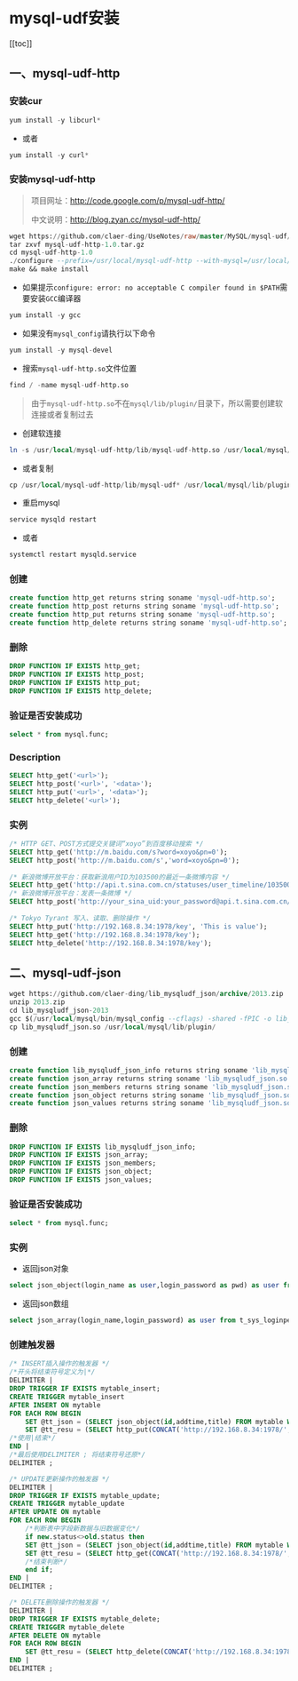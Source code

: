 # mysql-udf安装


[[toc]]




## 一、mysql-udf-http

### 安装cur

```sql
yum install -y libcurl*
```

- 或者

```sql
yum install -y curl*
```

### 安装mysql-udf-http

> 项目网址：http://code.google.com/p/mysql-udf-http/
>
> 中文说明：http://blog.zyan.cc/mysql-udf-http/

```sql
wget https://github.com/claer-ding/UseNotes/raw/master/MySQL/mysql-udf/mysql-udf-http-1.0.tar.gz
tar zxvf mysql-udf-http-1.0.tar.gz
cd mysql-udf-http-1.0
./configure --prefix=/usr/local/mysql-udf-http --with-mysql=/usr/local/mysql/bin/mysql_config
make && make install
```

- 如果提示`configure: error: no acceptable C compiler found in $PATH`需要安装`GCC`编译器

```sql
yum install -y gcc
```

- 如果没有`mysql_config`请执行以下命令

```sql
yum install -y mysql-devel
```

- 搜索`mysql-udf-http.so`文件位置

```sql
find / -name mysql-udf-http.so
```

> 由于`mysql-udf-http.so`不在`mysql/lib/plugin/`目录下，所以需要创建软连接或者复制过去

- 创建软连接

```sql
ln -s /usr/local/mysql-udf-http/lib/mysql-udf-http.so /usr/local/mysql/lib/plugin/mysql-udf-http.so
```

- 或者复制

```sql
cp /usr/local/mysql-udf-http/lib/mysql-udf* /usr/local/mysql/lib/plugin/
```

- 重启mysql

```sql
service mysqld restart
```

- 或者

```sql
systemctl restart mysqld.service
```

### 创建

```sql
create function http_get returns string soname 'mysql-udf-http.so';
create function http_post returns string soname 'mysql-udf-http.so';
create function http_put returns string soname 'mysql-udf-http.so';
create function http_delete returns string soname 'mysql-udf-http.so';
```

### 删除

```sql
DROP FUNCTION IF EXISTS http_get;
DROP FUNCTION IF EXISTS http_post;
DROP FUNCTION IF EXISTS http_put;
DROP FUNCTION IF EXISTS http_delete;
```

### 验证是否安装成功

```sql
select * from mysql.func; 
```

### Description

```sql
SELECT http_get('<url>');
SELECT http_post('<url>', '<data>');
SELECT http_put('<url>', '<data>');
SELECT http_delete('<url>');
```

### 实例

```sql
/* HTTP GET、POST方式提交关键词“xoyo”到百度移动搜索 */  
SELECT http_get('http://m.baidu.com/s?word=xoyo&pn=0');  
SELECT http_post('http://m.baidu.com/s','word=xoyo&pn=0');  
  
/* 新浪微博开放平台：获取新浪用户ID为103500的最近一条微博内容 */  
SELECT http_get('http://api.t.sina.com.cn/statuses/user_timeline/103500.json?count=1&source=1561596835') AS data;  
/* 新浪微博开放平台：发表一条微博 */  
SELECT http_post('http://your_sina_uid:your_password@api.t.sina.com.cn/statuses/update.xml?source=1561596835', 'status=Thins is sina weibo test information');  
  
/* Tokyo Tyrant 写入、读取、删除操作 */  
SELECT http_put('http://192.168.8.34:1978/key', 'This is value');  
SELECT http_get('http://192.168.8.34:1978/key');  
SELECT http_delete('http://192.168.8.34:1978/key');  
```

## 二、mysql-udf-json

```sql
wget https://github.com/claer-ding/lib_mysqludf_json/archive/2013.zip
unzip 2013.zip
cd lib_mysqludf_json-2013
gcc $(/usr/local/mysql/bin/mysql_config --cflags) -shared -fPIC -o lib_mysqludf_json.so lib_mysqludf_json.c
cp lib_mysqludf_json.so /usr/local/mysql/lib/plugin/
```


### 创建

```sql
create function lib_mysqludf_json_info returns string soname 'lib_mysqludf_json.so';
create function json_array returns string soname 'lib_mysqludf_json.so';
create function json_members returns string soname 'lib_mysqludf_json.so';
create function json_object returns string soname 'lib_mysqludf_json.so';
create function json_values returns string soname 'lib_mysqludf_json.so';
```

### 删除

```sql
DROP FUNCTION IF EXISTS lib_mysqludf_json_info;
DROP FUNCTION IF EXISTS json_array;
DROP FUNCTION IF EXISTS json_members;
DROP FUNCTION IF EXISTS json_object;
DROP FUNCTION IF EXISTS json_values;
```

### 验证是否安装成功

```sql
select * from mysql.func; 
```

### 实例

- 返回json对象

```sql
select json_object(login_name as user,login_password as pwd) as user from t_sys_loginperson;
```

- 返回json数组

```sql
select json_array(login_name,login_password) as user from t_sys_loginperson;
```

### 创建触发器

```sql
/* INSERT插入操作的触发器 */  
/*开头将结束符号定义为|*/
DELIMITER |  
DROP TRIGGER IF EXISTS mytable_insert;  
CREATE TRIGGER mytable_insert  
AFTER INSERT ON mytable  
FOR EACH ROW BEGIN  
    SET @tt_json = (SELECT json_object(id,addtime,title) FROM mytable WHERE id = NEW.id LIMIT 1);  
    SET @tt_resu = (SELECT http_put(CONCAT('http://192.168.8.34:1978/', NEW.id), @tt_json));  
/*使用|结束*/
END |  
/*最后使用DELIMITER ; 将结束符号还原*/
DELIMITER ;  
``` 
  
```sql
/* UPDATE更新操作的触发器 */  
DELIMITER |  
DROP TRIGGER IF EXISTS mytable_update;  
CREATE TRIGGER mytable_update  
AFTER UPDATE ON mytable  
FOR EACH ROW BEGIN
	/*判断表中字段新数据与旧数据变化*/
	if new.status<>old.status then
    SET @tt_json = (SELECT json_object(id,addtime,title) FROM mytable WHERE id = OLD.id LIMIT 1);  
    SET @tt_resu = (SELECT http_get(CONCAT('http://192.168.8.34:1978/', OLD.id), @tt_json));  
	/*结束判断*/
	end if;
END |  
DELIMITER ;  
```

```sql
/* DELETE删除操作的触发器 */  
DELIMITER |  
DROP TRIGGER IF EXISTS mytable_delete;  
CREATE TRIGGER mytable_delete  
AFTER DELETE ON mytable  
FOR EACH ROW BEGIN  
    SET @tt_resu = (SELECT http_delete(CONCAT('http://192.168.8.34:1978/', OLD.id)));  
END |  
DELIMITER ;  
```

